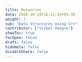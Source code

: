 ```yaml
---
title: Resources
date: 2020-10-19T16:11:33+05:30
weight: 7
sub: "Data Structures Using C++"
contributor: ["Vishal Dongre"]
showToc: true
TocOpen: false
draft: false
hidemeta: false
disableShare: false
---
```

